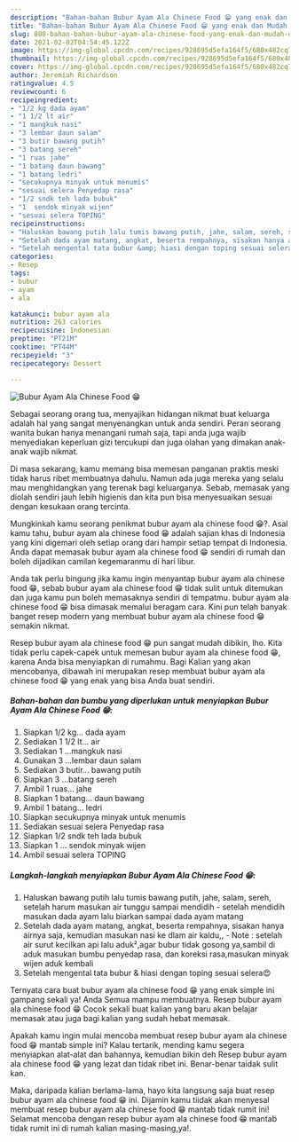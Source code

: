 ```yaml
---
description: "Bahan-bahan Bubur Ayam Ala Chinese Food 😁 yang enak dan Mudah Dibuat"
title: "Bahan-bahan Bubur Ayam Ala Chinese Food 😁 yang enak dan Mudah Dibuat"
slug: 808-bahan-bahan-bubur-ayam-ala-chinese-food-yang-enak-dan-mudah-dibuat
date: 2021-02-02T04:54:45.122Z
image: https://img-global.cpcdn.com/recipes/928695d5efa164f5/680x482cq70/bubur-ayam-ala-chinese-food-😁-foto-resep-utama.jpg
thumbnail: https://img-global.cpcdn.com/recipes/928695d5efa164f5/680x482cq70/bubur-ayam-ala-chinese-food-😁-foto-resep-utama.jpg
cover: https://img-global.cpcdn.com/recipes/928695d5efa164f5/680x482cq70/bubur-ayam-ala-chinese-food-😁-foto-resep-utama.jpg
author: Jeremiah Richardson
ratingvalue: 4.5
reviewcount: 6
recipeingredient:
- "1/2 kg dada ayam"
- "1 1/2 lt air"
- "1 mangkuk nasi"
- "3 lembar daun salam"
- "3 butir bawang putih"
- "3 batang sereh"
- "1 ruas jahe"
- "1 batang daun bawang"
- "1 batang ledri"
- "secukupnya minyak untuk menumis"
- "sesuai selera Penyedap rasa"
- "1/2 sndk teh lada bubuk"
- "1  sendok minyak wijen"
- "sesuai selera TOPING"
recipeinstructions:
- "Haluskan bawang putih lalu tumis bawang putih, jahe, salam, sereh, setelah harum masukan air tunggu sampai mendidih setelah mendidih masukan dada ayam lalu biarkan sampai dada ayam matang"
- "Setelah dada ayam matang, angkat, beserta rempahnya, sisakan hanya airnya saja, kemudian masukan nasi ke dlam air kaldu,, Note : setelah air surut kecilkan api lalu aduk²,agar bubur tidak gosong ya,sambil di aduk masukan bumbu penyedap rasa, dan koreksi rasa,masukan minyak wijen aduk kembali"
- "Setelah mengental tata bubur &amp; hiasi dengan toping sesuai selera😍"
categories:
- Resep
tags:
- bubur
- ayam
- ala

katakunci: bubur ayam ala 
nutrition: 263 calories
recipecuisine: Indonesian
preptime: "PT21M"
cooktime: "PT44M"
recipeyield: "3"
recipecategory: Dessert

---
```



![Bubur Ayam Ala Chinese Food 😁](https://img-global.cpcdn.com/recipes/928695d5efa164f5/680x482cq70/bubur-ayam-ala-chinese-food-😁-foto-resep-utama.jpg)

Sebagai seorang orang tua, menyajikan hidangan nikmat buat keluarga adalah hal yang sangat menyenangkan untuk anda sendiri. Peran seorang  wanita bukan hanya menangani rumah saja, tapi anda juga wajib menyediakan keperluan gizi tercukupi dan juga olahan yang dimakan anak-anak wajib nikmat.

Di masa  sekarang, kamu memang bisa memesan panganan praktis meski tidak harus ribet membuatnya dahulu. Namun ada juga mereka yang selalu mau menghidangkan yang terenak bagi keluarganya. Sebab, memasak yang diolah sendiri jauh lebih higienis dan kita pun bisa menyesuaikan sesuai dengan kesukaan orang tercinta. 



Mungkinkah kamu seorang penikmat bubur ayam ala chinese food 😁?. Asal kamu tahu, bubur ayam ala chinese food 😁 adalah sajian khas di Indonesia yang kini digemari oleh setiap orang dari hampir setiap tempat di Indonesia. Anda dapat memasak bubur ayam ala chinese food 😁 sendiri di rumah dan boleh dijadikan camilan kegemaranmu di hari libur.

Anda tak perlu bingung jika kamu ingin menyantap bubur ayam ala chinese food 😁, sebab bubur ayam ala chinese food 😁 tidak sulit untuk ditemukan dan juga kamu pun boleh memasaknya sendiri di tempatmu. bubur ayam ala chinese food 😁 bisa dimasak memalui beragam cara. Kini pun telah banyak banget resep modern yang membuat bubur ayam ala chinese food 😁 semakin nikmat.

Resep bubur ayam ala chinese food 😁 pun sangat mudah dibikin, lho. Kita tidak perlu capek-capek untuk memesan bubur ayam ala chinese food 😁, karena Anda bisa menyiapkan di rumahmu. Bagi Kalian yang akan mencobanya, dibawah ini merupakan resep membuat bubur ayam ala chinese food 😁 yang enak yang bisa Anda buat sendiri.

<!--inarticleads1-->

##### Bahan-bahan dan bumbu yang diperlukan untuk menyiapkan Bubur Ayam Ala Chinese Food 😁:

1. Siapkan 1/2 kg... dada ayam
1. Sediakan 1 1/2 lt... air
1. Sediakan 1 ...mangkuk nasi
1. Gunakan 3 ...lembar daun salam
1. Sediakan 3 butir... bawang putih
1. Siapkan 3 ...batang sereh
1. Ambil 1 ruas... jahe
1. Siapkan 1 batang... daun bawang
1. Ambil 1 batang... ledri
1. Siapkan secukupnya minyak untuk menumis
1. Sediakan sesuai selera Penyedap rasa
1. Siapkan 1/2 sndk teh lada bubuk
1. Siapkan 1 ... sendok minyak wijen
1. Ambil sesuai selera TOPING




<!--inarticleads2-->

##### Langkah-langkah menyiapkan Bubur Ayam Ala Chinese Food 😁:

1. Haluskan bawang putih lalu tumis bawang putih, jahe, salam, sereh, setelah harum masukan air tunggu sampai mendidih - setelah mendidih masukan dada ayam lalu biarkan sampai dada ayam matang
1. Setelah dada ayam matang, angkat, beserta rempahnya, sisakan hanya airnya saja, kemudian masukan nasi ke dlam air kaldu,, - Note : setelah air surut kecilkan api lalu aduk²,agar bubur tidak gosong ya,sambil di aduk masukan bumbu penyedap rasa, dan koreksi rasa,masukan minyak wijen aduk kembali
1. Setelah mengental tata bubur &amp; hiasi dengan toping sesuai selera😍




Ternyata cara buat bubur ayam ala chinese food 😁 yang enak simple ini gampang sekali ya! Anda Semua mampu membuatnya. Resep bubur ayam ala chinese food 😁 Cocok sekali buat kalian yang baru akan belajar memasak atau juga bagi kalian yang sudah hebat memasak.

Apakah kamu ingin mulai mencoba membuat resep bubur ayam ala chinese food 😁 mantab simple ini? Kalau tertarik, mending kamu segera menyiapkan alat-alat dan bahannya, kemudian bikin deh Resep bubur ayam ala chinese food 😁 yang lezat dan tidak ribet ini. Benar-benar taidak sulit kan. 

Maka, daripada kalian berlama-lama, hayo kita langsung saja buat resep bubur ayam ala chinese food 😁 ini. Dijamin kamu tiidak akan menyesal membuat resep bubur ayam ala chinese food 😁 mantab tidak rumit ini! Selamat mencoba dengan resep bubur ayam ala chinese food 😁 mantab tidak rumit ini di rumah kalian masing-masing,ya!.

